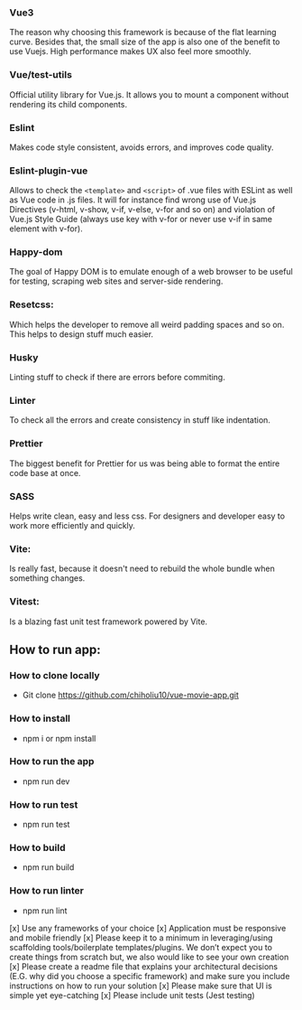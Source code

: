 ### Vue3

The reason why choosing this framework is because of the flat learning curve. Besides that, the small size of the app is also one of the benefit to use Vuejs. High performance makes UX also feel more smoothly.

### Vue/test-utils

Official utility library for Vue.js. It allows you to mount a component without rendering its child components.

### Eslint

Makes code style consistent, avoids errors, and improves code quality.

### Eslint-plugin-vue

Allows to check the `<template>` and `<script>` of .vue files with ESLint as well as Vue code in .js files. It will for instance find wrong use of Vue.js Directives (v-html, v-show, v-if, v-else, v-for and so on) and violation of Vue.js Style Guide (always use key with v-for or never use v-if in same element with v-for).

### Happy-dom

The goal of Happy DOM is to emulate enough of a web browser to be useful for testing, scraping web sites and server-side rendering.

### Resetcss:

Which helps the developer to remove all weird padding spaces and so on. This helps to design stuff much easier.

### Husky

Linting stuff to check if there are errors before commiting.

### Linter

To check all the errors and create consistency in stuff like indentation.

### Prettier

The biggest benefit for Prettier for us was being able to format the entire code base at once.

### SASS

Helps write clean, easy and less css. For designers and developer easy to work more efficiently and quickly.

### Vite:

Is really fast, because it doesn't need to rebuild the whole bundle when something changes.

### Vitest:

Is a blazing fast unit test framework powered by Vite.

## How to run app:

### How to clone locally

- Git clone https://github.com/chiholiu10/vue-movie-app.git

### How to install

- npm i or npm install

### How to run the app

- npm run dev

### How to run test

- npm run test

### How to build

- npm run build

### How to run linter

- npm run lint

[x] Use any frameworks of your choice
[x] Application must be responsive and mobile friendly
[x] Please keep it to a minimum in leveraging/using scaffolding tools/boilerplate
templates/plugins. We don’t expect you to create things from scratch but, we also
would like to see your own creation
[x] Please create a readme file that explains your architectural decisions (E.G. why did
you choose a specific framework) and make sure you include instructions on how to run your solution
[x] Please make sure that UI is simple yet eye-catching
[x] Please include unit tests (Jest testing)

